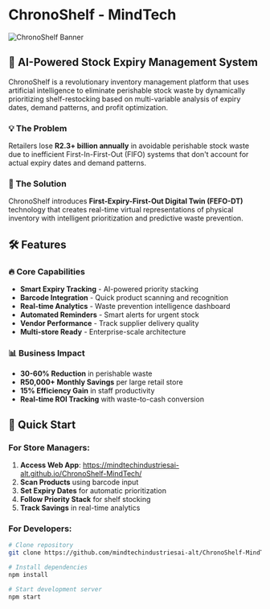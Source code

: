 # ChronoShelf - MindTech

![ChronoShelf Banner](https://via.placeholder.com/800x200/0a1a2f/00d4ff?text=CHRONOSHELF+AI+POWERED+INVENTORY+SYSTEM)

## 🚀 AI-Powered Stock Expiry Management System

ChronoShelf is a revolutionary inventory management platform that uses artificial intelligence to eliminate perishable stock waste by dynamically prioritizing shelf-restocking based on multi-variable analysis of expiry dates, demand patterns, and profit optimization.

### 💡 The Problem
Retailers lose **R2.3+ billion annually** in avoidable perishable stock waste due to inefficient First-In-First-Out (FIFO) systems that don't account for actual expiry dates and demand patterns.

### 🎯 The Solution
ChronoShelf introduces **First-Expiry-First-Out Digital Twin (FEFO-DT)** technology that creates real-time virtual representations of physical inventory with intelligent prioritization and predictive waste prevention.

## 🛠️ Features

### 🔥 Core Capabilities
- **Smart Expiry Tracking** - AI-powered priority stacking
- **Barcode Integration** - Quick product scanning and recognition  
- **Real-time Analytics** - Waste prevention intelligence dashboard
- **Automated Reminders** - Smart alerts for urgent stock
- **Vendor Performance** - Track supplier delivery quality
- **Multi-store Ready** - Enterprise-scale architecture

### 📊 Business Impact
- **30-60% Reduction** in perishable waste
- **R50,000+ Monthly Savings** per large retail store
- **15% Efficiency Gain** in staff productivity
- **Real-time ROI Tracking** with waste-to-cash conversion

## 🚀 Quick Start

### For Store Managers:
1. **Access Web App**: https://mindtechindustriesai-alt.github.io/ChronoShelf-MindTech/
2. **Scan Products** using barcode input
3. **Set Expiry Dates** for automatic prioritization
4. **Follow Priority Stack** for shelf stocking
5. **Track Savings** in real-time analytics

### For Developers:
```bash
# Clone repository
git clone https://github.com/mindtechindustriesai-alt/ChronoShelf-MindTech.git

# Install dependencies
npm install

# Start development server
npm start
